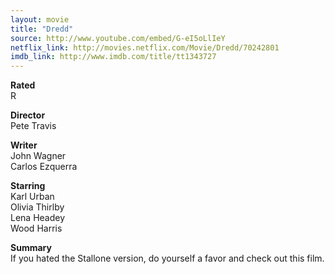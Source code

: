 ```yaml
---
layout: movie
title: "Dredd"
source: http://www.youtube.com/embed/G-eI5oLlIeY
netflix_link: http://movies.netflix.com/Movie/Dredd/70242801
imdb_link: http://www.imdb.com/title/tt1343727
---
```


__Rated__<br /><span class="rated ts">R</span>

__Director__<br />Pete Travis

__Writer__<br />John Wagner<br />Carlos Ezquerra

__Starring__<br />Karl Urban<br />Olivia Thirlby<br />Lena Headey<br />Wood Harris

__Summary__<br />If you hated the Stallone version, do yourself a favor and check out this film.